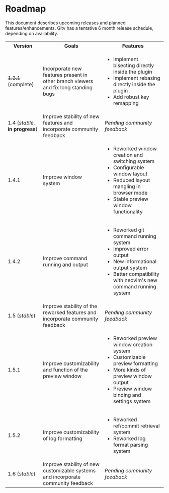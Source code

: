 # Roadmap

This document describes upcoming releases and planned features/enhancements.
Gitv has a tentative 6 month release schedule, depending on availability.

<table>
  <tbody>
    <tr>
      <th>Version</th>
      <th>Goals</th>
      <th>Features</th>
    </tr>
    <tr>
      <td><s>1.3.1</s> (complete)</td>
      <td>Incorporate new features present in other branch viewers and fix long standing bugs</td>
      <td>
        <ul>
          <li>Implement bisecting directly inside the plugin</li>
          <li>Implement rebasing directly inside the plugin</li>
          <li>Add robust key remapping</li>
        </ul>
      </td>
    </tr>
    <tr>
      <td>1.4 (<i>stable</i>, <b>in progress</b>)</td>
      <td>Improve stability of new features and incorporate community feedback</td>
      <td><i>Pending community feedback</i></td>
    </tr>
    <tr>
      <td>1.4.1</td>
      <td>Improve window system</td>
      <td>
        <ul>
          <li>Reworked window creation and switching system</li>
          <li>Configurable window layout</li>
          <li>Reduced layout mangling in browser mode</li>
          <li>Stable preview window functionality</li>
        </ul>
      </td>
    </tr>
    <tr>
      <td>1.4.2</td>
      <td>Improve command running and output</td>
      <td>
        <ul>
          <li>Reworked git command running system</li>
          <li>Improved error output</li>
          <li>New informational output system</li>
          <li>Better compatibility with neovim's new command running system</li>
        </ul>
      </td>
    </tr>
    <tr>
      <td>1.5 (<i>stable</i>)</td>
      <td>Improve stability of the reworked features and incorporate community feedback</td>
      <td><i>Pending community feedback</i></td>
    </tr>
    <tr>
      <td>1.5.1</td>
      <td>Improve customizability and function of the preview window</td>
      <td>
        <ul>
          <li>Reworked preview window creation system</li>
          <li>Customizable preview formatting</li>
          <li>More kinds of preview window output</li>
          <li>Preview window binding and settings system</li>
        </ul>
      </td>
    </tr>
    <tr>
      <td>1.5.2</td>
      <td>Improve customizability of log formatting</td>
      <td>
        <ul>
          <li>Reworked ref/commit retrieval system</li>
          <li>Reworked log format parsing system</li>
        </ul>
      </td>
    </tr>
    <tr>
      <td>1.6 (<i>stable</i>)</td>
      <td>Improve stability of new customizable systems and incorporate community feedback</td>
      <td><i>Pending community feedback</i></td>
    </tr>
  </tbody>
</table>
